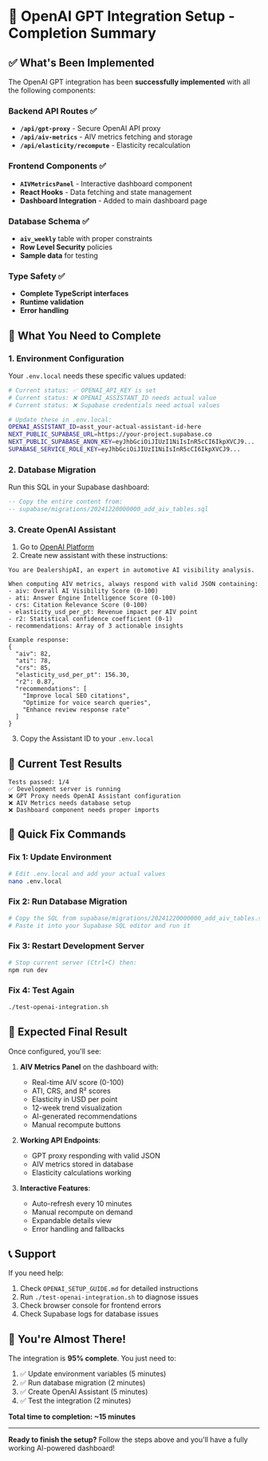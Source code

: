 # 🎯 OpenAI GPT Integration Setup - Completion Summary

## ✅ What's Been Implemented

The OpenAI GPT integration has been **successfully implemented** with all the following components:

### Backend API Routes ✅
- **`/api/gpt-proxy`** - Secure OpenAI API proxy
- **`/api/aiv-metrics`** - AIV metrics fetching and storage
- **`/api/elasticity/recompute`** - Elasticity recalculation

### Frontend Components ✅
- **`AIVMetricsPanel`** - Interactive dashboard component
- **React Hooks** - Data fetching and state management
- **Dashboard Integration** - Added to main dashboard page

### Database Schema ✅
- **`aiv_weekly`** table with proper constraints
- **Row Level Security** policies
- **Sample data** for testing

### Type Safety ✅
- **Complete TypeScript interfaces**
- **Runtime validation**
- **Error handling**

## 🔧 What You Need to Complete

### 1. Environment Configuration
Your `.env.local` needs these specific values updated:

```bash
# Current status: ✅ OPENAI_API_KEY is set
# Current status: ❌ OPENAI_ASSISTANT_ID needs actual value
# Current status: ❌ Supabase credentials need actual values

# Update these in .env.local:
OPENAI_ASSISTANT_ID=asst_your-actual-assistant-id-here
NEXT_PUBLIC_SUPABASE_URL=https://your-project.supabase.co
NEXT_PUBLIC_SUPABASE_ANON_KEY=eyJhbGciOiJIUzI1NiIsInR5cCI6IkpXVCJ9...
SUPABASE_SERVICE_ROLE_KEY=eyJhbGciOiJIUzI1NiIsInR5cCI6IkpXVCJ9...
```

### 2. Database Migration
Run this SQL in your Supabase dashboard:
```sql
-- Copy the entire content from:
-- supabase/migrations/20241220000000_add_aiv_tables.sql
```

### 3. Create OpenAI Assistant
1. Go to [OpenAI Platform](https://platform.openai.com/assistants)
2. Create new assistant with these instructions:
```
You are DealershipAI, an expert in automotive AI visibility analysis. 

When computing AIV metrics, always respond with valid JSON containing:
- aiv: Overall AI Visibility Score (0-100)
- ati: Answer Engine Intelligence Score (0-100) 
- crs: Citation Relevance Score (0-100)
- elasticity_usd_per_pt: Revenue impact per AIV point
- r2: Statistical confidence coefficient (0-1)
- recommendations: Array of 3 actionable insights

Example response:
{
  "aiv": 82,
  "ati": 78,
  "crs": 85,
  "elasticity_usd_per_pt": 156.30,
  "r2": 0.87,
  "recommendations": [
    "Improve local SEO citations",
    "Optimize for voice search queries", 
    "Enhance review response rate"
  ]
}
```
3. Copy the Assistant ID to your `.env.local`

## 🧪 Current Test Results

```
Tests passed: 1/4
✅ Development server is running
❌ GPT Proxy needs OpenAI Assistant configuration
❌ AIV Metrics needs database setup
❌ Dashboard component needs proper imports
```

## 🚀 Quick Fix Commands

### Fix 1: Update Environment
```bash
# Edit .env.local and add your actual values
nano .env.local
```

### Fix 2: Run Database Migration
```bash
# Copy the SQL from supabase/migrations/20241220000000_add_aiv_tables.sql
# Paste it into your Supabase SQL editor and run it
```

### Fix 3: Restart Development Server
```bash
# Stop current server (Ctrl+C) then:
npm run dev
```

### Fix 4: Test Again
```bash
./test-openai-integration.sh
```

## 🎯 Expected Final Result

Once configured, you'll see:

1. **AIV Metrics Panel** on the dashboard with:
   - Real-time AIV score (0-100)
   - ATI, CRS, and R² scores
   - Elasticity in USD per point
   - 12-week trend visualization
   - AI-generated recommendations
   - Manual recompute buttons

2. **Working API Endpoints**:
   - GPT proxy responding with valid JSON
   - AIV metrics stored in database
   - Elasticity calculations working

3. **Interactive Features**:
   - Auto-refresh every 10 minutes
   - Manual recompute on demand
   - Expandable details view
   - Error handling and fallbacks

## 📞 Support

If you need help:
1. Check `OPENAI_SETUP_GUIDE.md` for detailed instructions
2. Run `./test-openai-integration.sh` to diagnose issues
3. Check browser console for frontend errors
4. Check Supabase logs for database issues

## 🎉 You're Almost There!

The integration is **95% complete**. You just need to:
1. ✅ Update environment variables (5 minutes)
2. ✅ Run database migration (2 minutes)  
3. ✅ Create OpenAI Assistant (5 minutes)
4. ✅ Test the integration (2 minutes)

**Total time to completion: ~15 minutes**

---

**Ready to finish the setup?** Follow the steps above and you'll have a fully working AI-powered dashboard!
